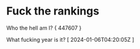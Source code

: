 # Fuck the rankings

Who the hell am I?
{ 447607 }

What fucking year is it?
[ 2024-01-06T04:20:05Z ]
